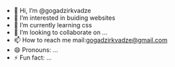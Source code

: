 - 👋 Hi, I’m @gogadzirkvadze
- 👀 I’m interested in buiding websites
- 🌱 I’m currently learning css 
- 💞️ I’m looking to collaborate on ...
- 📫 How to reach me mail:gogadzirkvadze@gmail.com
- 😄 Pronouns: ...
- ⚡ Fun fact: ...

<!---
gogadzirkvadze/gogadzirkvadze is a ✨ special ✨ repository because its `README.md` (this file) appears on your GitHub profile.
You can click the Preview link to take a look at your changes.
--->
